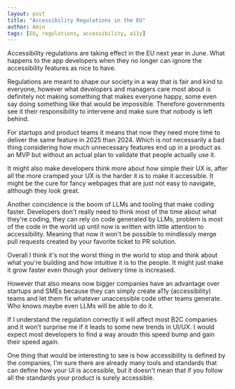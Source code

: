 ```yaml
---
layout: post
title: "Accessibility Regulations in the EU"
author: Amin
tags: [EU, regulations, accessibility, a11y]
---
```


Accessibility regulations are taking effect in the EU next year in June. What happens to the app developers when they no longer can ignore the accessibility features as nice to have.

Regulations are meant to shape our society in a way that is fair and kind to everyone, however what developers and managers care most about is definitely not making something that makes everyone happy, some even say doing something like that would be impossible. Therefore governments see it their responsibility to intervene and make sure that nobody is left behind.

For startups and product teams it means that now they need more time to deliver the same feature in 2025 than 2024. Which is not necessarily a bad thing considering how much unnecessary features end up in a product as an MVP but without an actual plan to validate that people actually use it.

It might also make developers think more about how simple their UX is, after all the more cramped your UX is the harder it is to make it accessible. It might be the cure for fancy webpages that are just not easy to navigate, although they look great.

Another coincidence is the boom of LLMs and tooling that make coding faster. Developers don't really need to think most of the time about what they're coding, they can rely on code generated by LLMs, problem is most of the code in the world up until now is written with little attention to accessibility. Meaning that now it won't be possible to mindlessly merge pull requests created by your favorite ticket to PR solution.

Overall I think it's not the worst thing in the world to stop and think about what you're building and how intuitive it is to the people. It might just make it grow faster even though your delivery time is increased.

However that also means now bigger companies have an advantage over startups and SMEs because they can simply create a11y (accessibility) teams and let them fix whatever unaccessible code other teams generate. Who knows maybe even LLMs will be able to do it.

If I understand the regulation correctly it will affect most B2C companies and it won't surprise me if it leads to some new trends in UI/UX. I would expect most developers to find a way aroudn this speed bump and gain their speed again.

One thing that would be interesting to see is how accessibility is defined by the companies, I'm sure there are already many tools and standards that can define how your UI is accessible, but it doesn't mean that if you follow all the standards your product is surely accessible.

